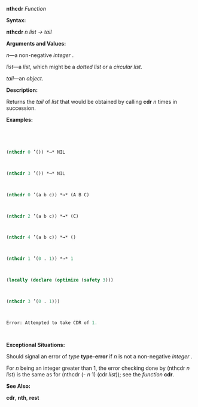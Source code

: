 **nthcdr** *Function* 



**Syntax:** 



**nthcdr** *n list → tail* 



**Arguments and Values:** 



*n*—a non-negative *integer* . 



*list*—a *list*, which might be a *dotted list* or a *circular list*. 



*tail*—an *object*. 



**Description:** 



Returns the *tail* of *list* that would be obtained by calling **cdr** *n* times in succession. 



 



 



**Examples:**
```lisp
 



(nthcdr 0 ’()) *→* NIL 



(nthcdr 3 ’()) *→* NIL 



(nthcdr 0 ’(a b c)) *→* (A B C) 



(nthcdr 2 ’(a b c)) *→* (C) 



(nthcdr 4 ’(a b c)) *→* () 



(nthcdr 1 ’(0 . 1)) *→* 1 



(locally (declare (optimize (safety 3))) 



(nthcdr 3 ’(0 . 1))) 



Error: Attempted to take CDR of 1. 




```
**Exceptional Situations:** 



Should signal an error of *type* **type-error** if *n* is not a non-negative *integer* . 



For *n* being an integer greater than 1, the error checking done by (nthcdr *n list*) is the same as for (nthcdr (- *n* 1) (cdr *list*)); see the *function* **cdr**. 



**See Also:** 



**cdr**, **nth**, **rest** 




